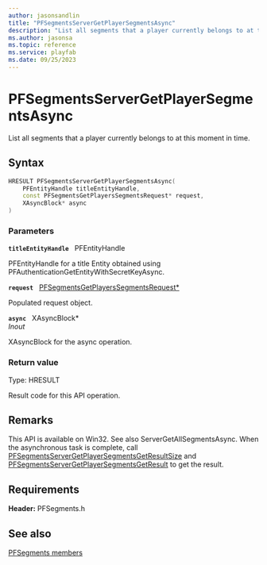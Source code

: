 ```yaml
---
author: jasonsandlin
title: "PFSegmentsServerGetPlayerSegmentsAsync"
description: "List all segments that a player currently belongs to at this moment in time."
ms.author: jasonsa
ms.topic: reference
ms.service: playfab
ms.date: 09/25/2023
---
```


# PFSegmentsServerGetPlayerSegmentsAsync  

List all segments that a player currently belongs to at this moment in time.  

## Syntax  
  
```cpp
HRESULT PFSegmentsServerGetPlayerSegmentsAsync(  
    PFEntityHandle titleEntityHandle,  
    const PFSegmentsGetPlayersSegmentsRequest* request,  
    XAsyncBlock* async  
)  
```  
  
### Parameters  
  
**`titleEntityHandle`** &nbsp; PFEntityHandle  
  
PFEntityHandle for a title Entity obtained using PFAuthenticationGetEntityWithSecretKeyAsync.  
  
**`request`** &nbsp; [PFSegmentsGetPlayersSegmentsRequest*](../../pfsegmentstypes/structs/pfsegmentsgetplayerssegmentsrequest.md)  
  
Populated request object.  
  
**`async`** &nbsp; XAsyncBlock*  
*_Inout_*  
  
XAsyncBlock for the async operation.  
  
  
### Return value
Type: HRESULT
  
Result code for this API operation.
  
## Remarks  
  
This API is available on Win32. See also ServerGetAllSegmentsAsync. When the asynchronous task is complete, call [PFSegmentsServerGetPlayerSegmentsGetResultSize](pfsegmentsservergetplayersegmentsgetresultsize.md) and [PFSegmentsServerGetPlayerSegmentsGetResult](pfsegmentsservergetplayersegmentsgetresult.md) to get the result.
  
## Requirements  
  
**Header:** PFSegments.h
  
## See also  
[PFSegments members](../pfsegments_members.md)  

  
  
